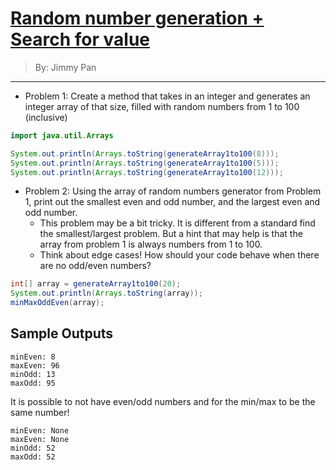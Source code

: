 # [Random number generation + Search for value](../)

> By: Jimmy Pan

<hr>

- Problem 1: Create a method that takes in an integer and generates an integer array of that size, filled with random numbers from 1 to 100 (inclusive)

```java
import java.util.Arrays
```
```java
System.out.println(Arrays.toString(generateArray1to100(8)));
System.out.println(Arrays.toString(generateArray1to100(5)));
System.out.println(Arrays.toString(generateArray1to100(12)));
```
- Problem 2: Using the array of random numbers generator from Problem 1, print out the smallest even and odd number, and the largest even and odd number.
    - This problem may be a bit tricky. It is different from a standard find the smallest/largest problem. But a hint that may help is that the array from problem 1 is always numbers from 1 to 100.
    - Think about edge cases! How should your code behave when there are no odd/even numbers?

```java
int[] array = generateArray1to100(20);
System.out.println(Arrays.toString(array));
minMaxOddEven(array);
```

## Sample Outputs
```
minEven: 8
maxEven: 96
minOdd: 13
maxOdd: 95
```

It is possible to not have even/odd numbers and for the min/max to be the same number!
```
minEven: None
maxEven: None
minOdd: 52
maxOdd: 52
```
